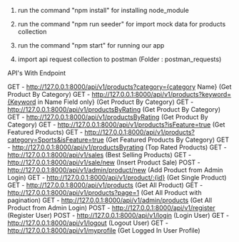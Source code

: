 1) run the command "npm install" for installing node_module

2) run the command "npm run seeder" for import mock data for products collection

3) run the command "npm start" for running our app

4) import api request collection to postman (Folder : postman_requests)

API's With Endpoint

GET - http://127.0.0.1:8000/api/v1/products?category={category Name}  (Get Product By Category)
GET - http://127.0.0.1:8000/api/v1/products?keyword={Keyword in Name Field only}  (Get Product By Category)
GET - http://127.0.0.1:8000/api/v1/productsByRating  (Get Product By Category)
GET - http://127.0.0.1:8000/api/v1/productsByRating  (Get Product By Category)
GET - http://127.0.0.1:8000/api/v1/products?isFeature=true   (Get Featured Products)
GET - http://127.0.0.1:8000/api/v1/products?category=Sports&isFeature=true   (Get Featured Products By Category)
GET - http://127.0.0.1:8000/api/v1/productsByrating   (Top Rated Products)
GET - http://127.0.0.1:8000/api/v1/sales   (Best Selling Products)
GET - http://127.0.0.1:8000/api/v1/sale/new   (Insert Product Sale)
POST - http://127.0.0.1:8000/api/v1/admin/product/new   (Add Product from Admin Login)
GET - http://127.0.0.1:8000/api/v1/product/:{id}   (Get Single Product)
GET - http://127.0.0.1:8000/api/v1/products   (Get All Product)
GET - http://127.0.0.1:8000/api/v1/products?page=1   (Get All Product with pagination)
GET - http://127.0.0.1:8000/api/v1/admin/products   (Get All Product from Admin Login)
POST - http://127.0.0.1:8000/api/v1/register   (Register User)
POST - http://127.0.0.1:8000/api/v1/login   (Login User)
GET - http://127.0.0.1:8000/api/v1/logout   (Logout User)
GET - http://127.0.0.1:8000/api/v1/myprofile   (Get Logged In User Profile)
